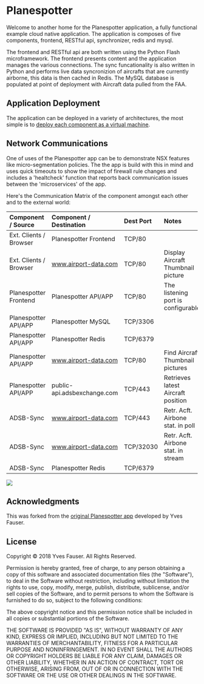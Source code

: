 # Planespotter

Welcome to another home for the Planespotter application, a fully functional example cloud native application. The application is composes of five components, frontend, RESTful api, synchronizer, redis and mysql.  

The frontend and RESTful api are both written using the Python Flash microframework. The frontend presents content and the application manages the various connections. The sync funcationality is also written in Python and performs live data syncronizion of aircrafts that are currently airborne, this data is then cached in Redis. The MySQL database is populated at point of deployment with Aircraft data pulled from the FAA.

## Application Deployment

The  application can be deployed in a variety of architectures, the most simple is to [deploy each component as a virtual machine](https://github.com/darrylcauldwell/planeSpotters/tree/master/docs/VM-ALL.md).

## Network Communications

One of uses of the Planespotter app can be to demonstrate NSX features like micro-segmentation policies. The the app is build with this in mind and uses quick timeouts to show the impact of firewall rule changes and includes a 'healtcheck' function that reports back communication issues between the 'microservices' of the app.

Here's the Communication Matrix of the component amongst each other and to the external world:

| Component / Source     | Component / Destination       | Dest Port | Notes                               |
|:-----------------------|:------------------------------|:----------|:------------------------------------|
| Ext. Clients / Browser | Planespotter Frontend         | TCP/80    |                                     |
| Ext. Clients / Browser | www.airport-data.com          | TCP/80    | Display Aircraft Thumbnail picture  |
| Planespotter Frontend  | Planespotter API/APP          | TCP/80    | The listening port is configurable  |
| Planespotter API/APP   | Planespotter MySQL	         | TCP/3306  | 									   |
| Planespotter API/APP   | Planespotter Redis	         | TCP/6379  | 									   |
| Planespotter API/APP   | www.airport-data.com          | TCP/80    | Find Aircraft Thumbnail pictures    |
| Planespotter API/APP   | public-api.adsbexchange.com   | TCP/443   | Retrieves latest Aircraft position  |
| ADSB-Sync       		 | www.airport-data.com          | TCP/443   | Retr. Acft. Airbone stat. in poll   |
| ADSB-Sync       		 | www.airport-data.com          | TCP/32030 | Retr. Acft. Airbone stat. in stream |
| ADSB-Sync       		 | Planespotter Redis            | TCP/6379  | 	

<img src="https://github.com/darrylcauldwell/planeSpotters/blob/master/docs/pics/planespotter-comms.png">

## Acknowledgments

This was forked from the [original Planespotter app](https://github.com/yfauser/planespotter) developed by Yves Fauser.

## License

Copyright © 2018 Yves Fauser. All Rights Reserved.

Permission is hereby granted, free of charge, to any person obtaining a copy of this software and associated
documentation files (the "Software"), to deal in the Software without restriction, including without limitation
the rights to use, copy, modify, merge, publish, distribute, sublicense, and/or sell copies of the Software, and
to permit persons to whom the Software is furnished to do so, subject to the following conditions:

The above copyright notice and this permission notice shall be included in all copies or substantial portions
of the Software.

THE SOFTWARE IS PROVIDED "AS IS", WITHOUT WARRANTY OF ANY KIND, EXPRESS OR IMPLIED, INCLUDING BUT NOT LIMITED
TO THE WARRANTIES OF MERCHANTABILITY, FITNESS FOR A PARTICULAR PURPOSE AND NONINFRINGEMENT. IN NO EVENT SHALL
THE AUTHORS OR COPYRIGHT HOLDERS BE LIABLE FOR ANY CLAIM, DAMAGES OR OTHER LIABILITY, WHETHER IN AN ACTION OF
CONTRACT, TORT OR OTHERWISE, ARISING FROM, OUT OF OR IN CONNECTION WITH THE SOFTWARE OR THE USE OR OTHER DEALINGS
IN THE SOFTWARE.